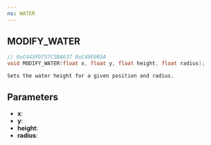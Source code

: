 ```yaml
---
ns: WATER
---
```

## MODIFY_WATER

```c
// 0xC443FD757C3BA637 0xC49E005A
void MODIFY_WATER(float x, float y, float height, float radius);
```

```
Sets the water height for a given position and radius.  
```

## Parameters
* **x**: 
* **y**: 
* **height**: 
* **radius**: 

